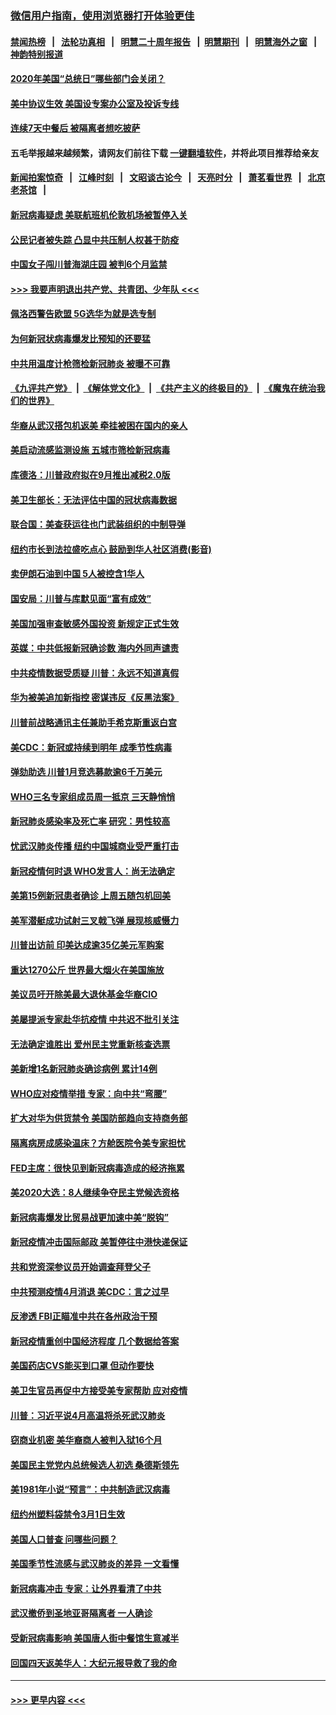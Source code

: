 ### [微信用户指南，使用浏览器打开体验更佳](https://github.com/gfw-breaker/banned-news1/blob/master/indexes/wechat-guide.md?t=0)
#### [禁闻热榜](热点新闻.md?t=0)  &nbsp;&nbsp;|&nbsp;&nbsp; [法轮功真相](https://github.com/gfw-breaker/truth/blob/master/README.md?t=0) &nbsp;&nbsp;|&nbsp;&nbsp; [明慧二十周年报告](https://github.com/gfw-breaker/mh-reports/blob/master/README.md?t=0) &nbsp;&nbsp;|&nbsp;&nbsp;[明慧期刊](https://github.com/gfw-breaker/mh-qikan) &nbsp;&nbsp;|&nbsp;&nbsp; [明慧海外之窗](https://github.com/gfw-breaker/mh-news/blob/master/README.md?t=0) &nbsp;&nbsp;|&nbsp;&nbsp; [神韵特别报道](https://github.com/gfw-breaker/mh-news/blob/master/shenyun.md?t=0)
#### [2020年美国“总统日”哪些部门会关闭？](../pages/nsc412/n11870148.md?t=02151133) 
#### [美中协议生效 美国设专案办公室及投诉专线](../pages/nsc412/n11870266.md?t=02151133) 
#### [连续7天中餐后 被隔离者想吃披萨](../pages/nsc412/n11870243.md?t=02151133) 
#### 五毛举报越来越频繁，请网友们前往下载 [一键翻墙软件](https://github.com/gfw-breaker/ssr-accounts)，并将此项目推荐给亲友
#### [新闻拍案惊奇](https://github.com/gfw-breaker/banned-news1/blob/master/pages/link4.md) &nbsp;&nbsp;|&nbsp;&nbsp; [江峰时刻](https://github.com/gfw-breaker/banned-news1/blob/master/pages/link4.md) &nbsp;&nbsp;|&nbsp;&nbsp; [文昭谈古论今](https://github.com/gfw-breaker/banned-news1/blob/master/pages/link4.md) &nbsp;&nbsp;|&nbsp;&nbsp; [天亮时分](https://github.com/gfw-breaker/banned-news1/blob/master/pages/link4.md) &nbsp;&nbsp;|&nbsp;&nbsp; [萧茗看世界](https://github.com/gfw-breaker/banned-news1/blob/master/pages/link4.md) &nbsp;&nbsp;|&nbsp;&nbsp; [北京老茶馆](https://github.com/gfw-breaker/banned-news1/blob/master/pages/link4.md) &nbsp;&nbsp;|&nbsp;&nbsp; 
#### [新冠病毒疑虑 美联航班机伦敦机场被暂停入关](../pages/nsc412/n11870015.md?t=02151133) 
#### [公民记者被失踪 凸显中共压制人权甚于防疫](../pages/nsc412/n11870042.md?t=02151133) 
#### [中国女子闯川普海湖庄园 被判6个月监禁](../pages/nsc412/n11869919.md?t=02151133) 
#### [>>> 我要声明退出共产党、共青团、少年队 <<<](https://github.com/begood0513/goodnews/blob/master/quit/letter.md) 
#### [佩洛西警告欧盟 5G选华为就是选专制](../pages/nsc412/n11869898.md?t=02151133) 
#### [为何新冠状病毒爆发比预知的还要猛](../pages/nsc412/n11869828.md?t=02151133) 
#### [中共用温度计枪筛检新冠肺炎 被曝不可靠](../pages/nsc412/n11869707.md?t=02151133) 
#### [《九评共产党》](https://github.com/begood0513/9ping.md/blob/master/README.md) &nbsp;|&nbsp; [《解体党文化》](../../../../jtdwh.md/blob/master/README.md)  &nbsp;|&nbsp; [《共产主义的终极目的》](../../../../gczydzjmd.md/blob/master/README.md) &nbsp;|&nbsp; [《魔鬼在统治我们的世界》](../../../../mgztzwmdsj.md/blob/master/README.md) 
#### [华裔从武汉搭包机返美 牵挂被困在国内的亲人](../pages/nsc412/n11869711.md?t=02151133) 
#### [美启动流感监测设施 五城市筛检新冠病毒](../pages/nsc412/n11869689.md?t=02151133) 
#### [库德洛：川普政府拟在9月推出减税2.0版](../pages/nsc412/n11869627.md?t=02151133) 
#### [美卫生部长：无法评估中国的冠状病毒数据](../pages/nsc412/n11869301.md?t=02151133) 
#### [联合国：美查获运往也门武装组织的中制导弹](../pages/nsc412/n11868677.md?t=02151133) 
#### [纽约市长到法拉盛吃点心  鼓励到华人社区消费(影音)](../pages/nsc412/n11868197.md?t=02151133) 
#### [卖伊朗石油到中国  5人被控含1华人](../pages/nsc412/n11867988.md?t=02151133) 
#### [国安局：川普与库默见面“富有成效”](../pages/nsc412/n11867976.md?t=02151133) 
#### [美国加强审查敏感外国投资 新规定正式生效](../pages/nsc412/n11868041.md?t=02151133) 
#### [英媒：中共低报新冠确诊数 海内外同声谴责](../pages/nsc412/n11867421.md?t=02151133) 
#### [中共疫情数据受质疑 川普：永远不知道真假](../pages/nsc412/n11867195.md?t=02151133) 
#### [华为被美追加新指控 密谋违反《反黑法案》](../pages/nsc412/n11867191.md?t=02151133) 
#### [川普前战略通讯主任兼助手希克斯重返白宫](../pages/nsc412/n11867104.md?t=02151133) 
#### [美CDC：新冠或持续到明年 成季节性病毒](../pages/nsc412/n11867279.md?t=02151133) 
#### [弹劾助选 川普1月竞选募款逾6千万美元](../pages/nsc412/n11866950.md?t=02151133) 
#### [WHO三名专家组成员周一抵京 三天静悄悄](../pages/nsc412/n11866947.md?t=02151133) 
#### [新冠肺炎感染率及死亡率 研究：男性较高](../pages/nsc412/n11866956.md?t=02151133) 
#### [忧武汉肺炎传播 纽约中国城商业受严重打击](../pages/nsc412/n11866902.md?t=02151133) 
#### [新冠疫情何时退 WHO发言人：尚无法确定](../pages/nsc412/n11866864.md?t=02151133) 
#### [美第15例新冠患者确诊 上周五随包机回美](../pages/nsc412/n11866852.md?t=02151133) 
#### [美军潜艇成功试射三叉戟飞弹 展现核威慑力](../pages/nsc412/n11866046.md?t=02151133) 
#### [川普出访前 印美达成逾35亿美元军购案](../pages/nsc412/n11865444.md?t=02151133) 
#### [重达1270公斤 世界最大烟火在美国施放](../pages/nsc412/n11865198.md?t=02151133) 
#### [美议员吁开除美最大退休基金华裔CIO](../pages/nsc412/n11865230.md?t=02151133) 
#### [美屡提派专家赴华抗疫情 中共迟不批引关注](../pages/nsc412/n11864719.md?t=02151133) 
#### [无法确定谁胜出 爱州民主党重新核查选票](../pages/nsc412/n11864830.md?t=02151133) 
#### [美新增1名新冠肺炎确诊病例 累计14例](../pages/nsc412/n11864893.md?t=02151133) 
#### [WHO应对疫情举措 专家：向中共“弯腰”](../pages/nsc412/n11864727.md?t=02151133) 
#### [扩大对华为供货禁令 美国防部趋向支持商务部](../pages/nsc412/n11864773.md?t=02151133) 
#### [隔离病房成感染温床？方舱医院令美专家担忧](../pages/nsc412/n11864575.md?t=02151133) 
#### [FED主席：很快见到新冠病毒造成的经济拖累](../pages/nsc412/n11864507.md?t=02151133) 
#### [美2020大选：8人继续争夺民主党候选资格](../pages/nsc412/n11864327.md?t=02151133) 
#### [新冠病毒爆发比贸易战更加速中美“脱钩”](../pages/nsc412/n11864470.md?t=02151133) 
#### [新冠疫情冲击国际邮政 美暂停往中港快递保证](../pages/nsc412/n11864207.md?t=02151133) 
#### [共和党资深参议员开始调查拜登父子](../pages/nsc412/n11863984.md?t=02151133) 
#### [中共预测疫情4月消退 美CDC：言之过早](../pages/nsc412/n11864310.md?t=02151133) 
#### [反渗透 FBI正瞄准中共在各州政治干预](../pages/nsc412/n11864300.md?t=02151133) 
#### [新冠疫情重创中国经济程度 几个数据给答案](../pages/nsc412/n11864203.md?t=02151133) 
#### [美国药店CVS能买到口罩 但动作要快](../pages/nsc412/n11862438.md?t=02151133) 
#### [美卫生官员再促中方接受美专家帮助 应对疫情](../pages/nsc412/n11864043.md?t=02151133) 
#### [川普：习近平说4月高温将杀死武汉肺炎](../pages/nsc412/n11860814.md?t=02151133) 
#### [窃商业机密 美华裔商人被判入狱16个月](../pages/nsc412/n11863911.md?t=02151133) 
#### [美国民主党党内总统候选人初选 桑德斯领先](../pages/nsc412/n11863475.md?t=02151133) 
#### [美1981年小说“预言”：中共制造武汉病毒](../pages/nsc412/n11863306.md?t=02151133) 
#### [纽约州塑料袋禁令3月1日生效](../pages/nsc412/n11862832.md?t=02151133) 
#### [美国人口普查  问哪些问题？](../pages/nsc412/n11862808.md?t=02151133) 
#### [美国季节性流感与武汉肺炎的差异 一文看懂](../pages/nsc412/n11862428.md?t=02151133) 
#### [新冠病毒冲击 专家：让外界看清了中共](../pages/nsc412/n11862280.md?t=02151133) 
#### [武汉撤侨到圣地亚哥隔离者 一人确诊](../pages/nsc412/n11862460.md?t=02151133) 
#### [受新冠病毒影响 美国唐人街中餐馆生意减半](../pages/nsc412/n11861940.md?t=02151133) 
#### [回国四天返美华人：大纪元报导救了我的命](../pages/nsc412/n11862181.md?t=02151133) 

----
#### [ >>> 更早内容 <<< ](../indexes/nsc412-earlier.md)
